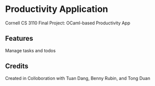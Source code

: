# Productivity Application
Cornell CS 3110 Final Project: OCaml-based Productivity App

## Features
Manage tasks and todos

## Credits
Created in Colloboration with Tuan Dang, Benny Rubin, and Tong Duan
